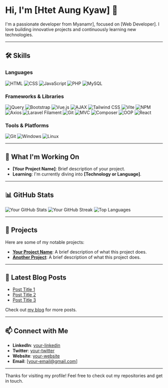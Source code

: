 # Hi, I'm [Htet Aung Kyaw] 👋

I'm a passionate developer from Myanamr], focused on [Web Developer]. I love building innovative projects and continuously learning new technologies.

---

## 🛠️ Skills

### Languages
![HTML](https://img.shields.io/badge/-HTML-E34F26?style=for-the-badge&logo=html5&logoColor=white)
![CSS](https://img.shields.io/badge/-CSS-1572B6?style=for-the-badge&logo=css3&logoColor=white)
![JavaScript](https://img.shields.io/badge/-JavaScript-F7DF1E?style=for-the-badge&logo=javascript&logoColor=black)
![PHP](https://img.shields.io/badge/-PHP-777BB4?style=for-the-badge&logo=php&logoColor=white)
![MySQL](https://img.shields.io/badge/-MySQL-4479A1?style=for-the-badge&logo=mysql&logoColor=white)

### Frameworks & Libraries
![jQuery](https://img.shields.io/badge/-jQuery-0769AD?style=for-the-badge&logo=jquery&logoColor=white)
![Bootstrap](https://img.shields.io/badge/-Bootstrap-7952B3?style=for-the-badge&logo=bootstrap&logoColor=white)
![Vue.js](https://img.shields.io/badge/-Vue.js-4FC08D?style=for-the-badge&logo=vue.js&logoColor=white)
![AJAX](https://img.shields.io/badge/-AJAX-00599C?style=for-the-badge&logo=ajax&logoColor=white)
![Tailwind CSS](https://img.shields.io/badge/-Tailwind%20CSS-06B6D4?style=for-the-badge&logo=tailwindcss&logoColor=white)
![Vite](https://img.shields.io/badge/-Vite-646CFF?style=for-the-badge&logo=vite&logoColor=white)
![NPM](https://img.shields.io/badge/-NPM-CB3837?style=for-the-badge&logo=npm&logoColor=white)
![Axios](https://img.shields.io/badge/-Axios-5A29E4?style=for-the-badge&logo=axios&logoColor=white)
![Laravel Filament](https://img.shields.io/badge/-Laravel%20Filament-FA8B00?style=for-the-badge&logo=laravel&logoColor=white)
![Git](https://img.shields.io/badge/-Git-F05032?style=for-the-badge&logo=git&logoColor=white)
![MVC](https://img.shields.io/badge/-MVC-6DB33F?style=for-the-badge&logo=mvc&logoColor=white)
![Composer](https://img.shields.io/badge/-Composer-885630?style=for-the-badge&logo=composer&logoColor=white)
![OOP](https://img.shields.io/badge/-OOP-1F425F?style=for-the-badge&logo=oop&logoColor=white)
![React](https://img.shields.io/badge/-React-61DAFB?style=for-the-badge&logo=react&logoColor=black)

### Tools & Platforms
![Git](https://img.shields.io/badge/-Git-F05032?style=for-the-badge&logo=git&logoColor=white)
![Windows](https://img.shields.io/badge/-Windows-0078D6?style=for-the-badge&logo=windows&logoColor=white)
![Linux](https://img.shields.io/badge/-Linux-FCC624?style=for-the-badge&logo=linux&logoColor=black)

---

## 🔭 What I'm Working On

- **[Your Project Name]**: Brief description of your project.
- **Learning**: I'm currently diving into **[Technology or Language]**.

---

## 📊 GitHub Stats

![Your GitHub Stats](https://github-readme-stats.vercel.app/api?username=your-username&show_icons=true&theme=radical)
![Your GitHub Streak](https://github-readme-streak-stats.herokuapp.com/?user=your-username&theme=radical)
![Top Languages](https://github-readme-stats.vercel.app/api/top-langs?username=your-username&show_icons=true&locale=en&layout=compact&theme=radical)

---

## 🚀 Projects

Here are some of my notable projects:

- [**Your Project Name**](https://github.com/your-username/your-project): A brief description of what this project does.
- [**Another Project**](https://github.com/your-username/another-project): A brief description of what this project does.

---

## 📜 Latest Blog Posts

<!-- BLOG-POST-LIST:START -->
- [Post Title 1](https://yourblog.com/post1)
- [Post Title 2](https://yourblog.com/post2)
- [Post Title 3](https://yourblog.com/post3)
<!-- BLOG-POST-LIST:END -->

Check out [my blog](https://yourblog.com) for more posts.

---

## 📫 Connect with Me

- **LinkedIn**: [your-linkedin](https://linkedin.com/in/your-linkedin)
- **Twitter**: [your-twitter](https://twitter.com/your-twitter)
- **Website**: [your-website](https://www.your-website.com)
- **Email**: [your-email@gmail.com]

---

Thanks for visiting my profile! Feel free to check out my repositories and get in touch.

